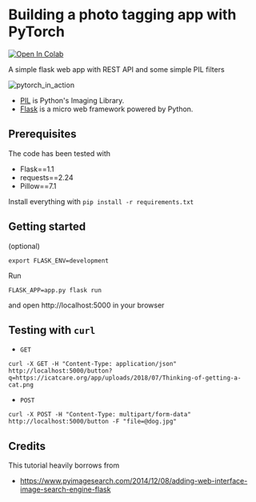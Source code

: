 Building a photo tagging app with PyTorch
=========================================

[![Open In Colab](https://colab.research.google.com/assets/colab-badge.svg)](https://colab.research.google.com/github/kampta/AI4ALL/blob/master/pytorch_classifier_in_action/pytorch_flask_tutorial.ipynb)

A simple flask web app with REST API and some simple PIL filters

![pytorch_in_action](imgs/classification.gif)

* [PIL](https://pillow.readthedocs.io/en/stable/) is Python's Imaging Library.
* [Flask](http://flask.pocoo.org/) is a micro web framework powered by Python.

## Prerequisites

The code has been tested with
* Flask==1.1
* requests==2.24
* Pillow==7.1

Install everything with `pip install -r requirements.txt`

## Getting started

(optional)
```
export FLASK_ENV=development
```

Run
```
FLASK_APP=app.py flask run
```

and open http://localhost:5000 in your browser

## Testing with `curl`

* `GET`
```
curl -X GET -H "Content-Type: application/json" http://localhost:5000/button?q=https://icatcare.org/app/uploads/2018/07/Thinking-of-getting-a-cat.png
```

* `POST`
```
curl -X POST -H "Content-Type: multipart/form-data" http://localhost:5000/button -F "file=@dog.jpg"
```

## Credits

This tutorial heavily borrows from

* https://www.pyimagesearch.com/2014/12/08/adding-web-interface-image-search-engine-flask